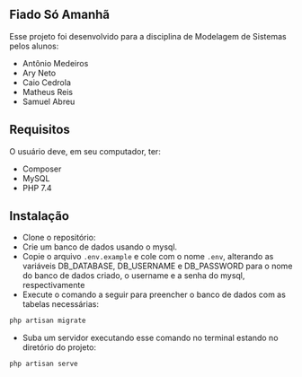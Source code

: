 ## Fiado Só Amanhã

Esse projeto foi desenvolvido para a disciplina de Modelagem de Sistemas pelos alunos:
- Antônio Medeiros
- Ary Neto
- Caio Cedrola
- Matheus Reis
- Samuel Abreu

## Requisitos
O usuário deve, em seu computador, ter:
- Composer
- MySQL
- PHP 7.4

## Instalação

- Clone o repositório:
- Crie um banco de dados usando o mysql.
- Copie o arquivo `.env.example` e cole com o nome `.env`, alterando as variáveis DB_DATABASE, DB_USERNAME e DB_PASSWORD para o nome do banco de dados criado, o username e a senha do mysql, respectivamente
- Execute o comando a seguir para preencher o banco de dados com as tabelas necessárias:

```bash
php artisan migrate
```
- Suba um servidor executando esse comando no terminal estando no diretório do projeto:

```bash
php artisan serve
```

